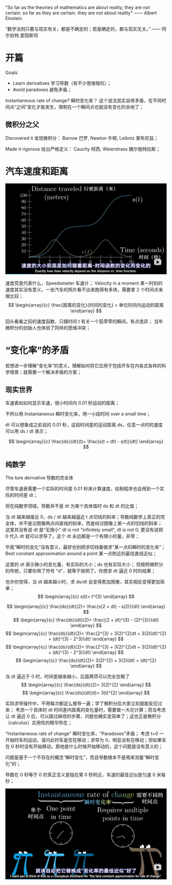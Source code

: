 "So far as the theories of mathematics are about reality, they are not certain: so far as they are certain. they are not about reality"
—— Albert Einstein

“数学法则只要与现实有关，都是不确定的；若是确定的，都与现实无关。”
—— 阿尔伯特.爱因斯坦

# 开篇
Goals
* Learn derivatives 学习导数（有不少思维暗坑）；
* Avoid paradoxes 避免矛盾；

Instantaneous rate of change? 瞬时变化率？
这个说法其实自带矛盾，在不同时间点“之间”变化才能发生，限制在一个瞬间点也就没有变化的余地了；

## 微积分之父
Discovered it 发现微积分：
Barrow 巴罗, Newton 牛顿, Leibniz 莱布尼兹；

Made it rigorous 给出严格定义：
Cauchy 柯西, Weierstrass 魏尔施特拉斯；

# 汽车速度和距离
![](Media/02导数的悖论/距离速度曲线.png)

速度究竟代表什么，Speedometer 车速计；
Velocity in a moment 某一时刻的速度其实没有意义，一张汽车的照片看不出来跑得有多快，需要拿 2 个时间点来做比较；
$$
\begin{array}{c}   
 \frac{距离的变化}{时间的变化} = 单位时间内运动的距离
\end{array}
$$

回头看看之前的速度函数，只跟时间 t 有关一个孤零零的瞬间，有点诡异；
当年微积分的创始人也体验了同样的思维冲突；

# “变化率”的矛盾
若想进一步理解“变化率”的意义，理解如何将它应用于包括开车在内各式各样的科学情景；就需要一个解决矛盾的方案；

## 现实世界
车速表如如何显示车速，很小时间内 0.01 秒运动的距离；

不所以用 Instantaneous 瞬时变化率，用一小段时间 over a small time；

dt 可以想象成之前说的 0.01 秒，这段时间差的运动距离 ds，任意一点时的速度可以用 ds / dt 表示；

$$
\begin{array}{c}   
 \frac{ds}{dt}(t)= \frac{s(t + dt) - s(t)}{dt}
\end{array}
$$

## 纯数学
The ture derivative 导数的完全体

尽管车速表需要一个实际的时间差 0.01 秒来计算速度，绘制程序也会用到一个实际的时间差 dt；

但在纯数学领域，导数并不是 dt 为某个具体值时 ds 和 dt 的比值；

当 dt 越来越接近 0，ds / dt 越来越逼近 t 点切线的斜率；导数纯数学上真正的完全体，并不是沿图像两点间直线的斜率，而是经过图像上某一点的切线的斜率；
这里并没有说 dt 是“无限小” dt is not "infinitely small", dt is not 0; 更没有说把 0 代入 dt 就可以求导了，这个 dt 永远都是一个有限小的量，非零；

毕竟“瞬时的变化”没有意义，最好也别把求切线看做求“某一点的瞬时的变化率”；
Best constant approximation around a point 某一点附近的最佳直线近似；

这里的 dt 表示微小的变化量，有实际的大小；ds 也有实际大小；
但按照微积分的传统，只要你用了符号 "d"，就等于挑明了，你想求 dt 逼近 0 时的结果；

也许你觉得，当 dt 越来越小时，求 ds/dt 会变得愈加困难，其实相反变得更加简单；
$$
\begin{array}{c}   
 s(t)= t^{3} 
\end{array}
$$

$$
\begin{array}{c}   
 \frac{ds}{dt}(2)= \frac{s(2 + dt) - s(2)}{dt}
\end{array}
$$
$$
\begin{array}{c}   
 \frac{ds}{dt}(2)= \frac{(2 + dt)^{3} - (2)^{3}}{dt}
\end{array}
$$
$$
\begin{array}{c}   
 \frac{ds}{dt}(2)= \frac{2^{3} + 3(2)^{2}dt + 3(2)(dt)^{2} + (dt)^{3} - 2^3}{dt}
\end{array}
$$
$$
\begin{array}{c}   
 \frac{ds}{dt}(2)= \frac{2^{3} + 3(2)^{2}dt + 3(2)(dt)^{2} + (dt)^{3} - 2^3}{dt}
\end{array}
$$
$$
\begin{array}{c}   
 \frac{ds}{dt}(2)= 3(2)^{2} + 3(2)(dt) + (dt)^{2}
\end{array}
$$

当 dt 逼近于 0 时，时间差越来越小，后面两项可以完全忽略了
$$
\begin{array}{c}   
 \frac{ds}{dt}(2)= 3(2)^{2}
\end{array}
$$
$$
\begin{array}{c}   
 \frac{ds}{dt}(t)= 3(t)^{2}
\end{array}
$$

实际求导操作中，不用每次都这么推导一遍；学了微积分后大家立刻就能反应过来；
考虑一个具体的 dt 时间差内距离的变化量时，需要做一大坨计算；而当考虑让 dt 逼近 0 后，可以跳过麻烦的步骤，问题也确实变简单了；这也正是微积分（calculus）实用性的精华所在；

"Instantaneous rate of change" 瞬时变化率，"Paradoxes"矛盾；
考虑 t=0 一开始时车的运动，请问此时车是否在移动；求导为 0，明显没有在移动；但如果车在 0 秒时没有开始移动，那他是什么时候开始移动的，这个问题是没有意义的；

问题是基于一个不存在的概念“瞬时变化”，而且导数根本不是用来测量“瞬时变化”的；

导数在 0 秒等于 0 的真正含义是指在第 0 秒附近，车速的最佳近似是匀速 0 米每秒；

![](Media/02导数的悖论/瞬时变化率是矛盾的.png)